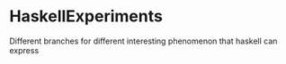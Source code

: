 HaskellExperiments
==================

Different branches for different interesting phenomenon that haskell can express
